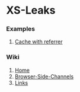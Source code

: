 XS-Leaks
===

### Examples
1. [Cache with referrer](https://xsleaks.github.io/xsleaks/examples/cache-referrer/index.html)

### Wiki
1. [Home](wiki)
2. [Browser-Side-Channels](wiki/Browser-Side-Channels)
3. [Links](wiki/Links)